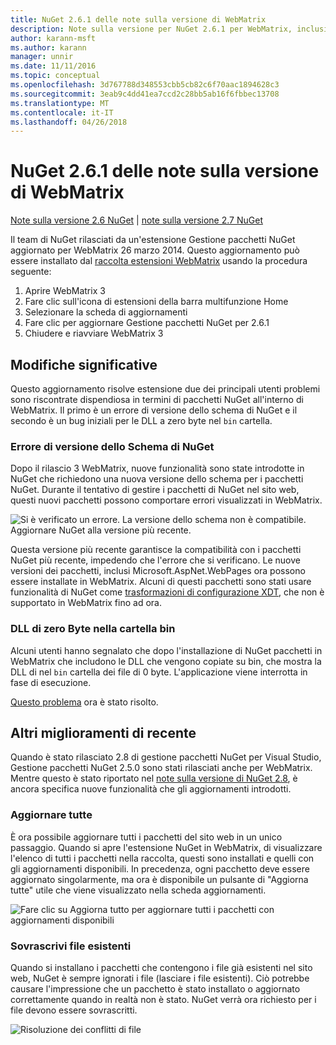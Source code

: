 ```yaml
---
title: NuGet 2.6.1 delle note sulla versione di WebMatrix
description: Note sulla versione per NuGet 2.6.1 per WebMatrix, inclusi i problemi noti, correzioni di bug, le funzionalità aggiunte e dcr.
author: karann-msft
ms.author: karann
manager: unnir
ms.date: 11/11/2016
ms.topic: conceptual
ms.openlocfilehash: 3d767788d348553cbb5cb82c6f70aac1894628c3
ms.sourcegitcommit: 3eab9c4dd41ea7ccd2c28bb5ab16f6fbbec13708
ms.translationtype: MT
ms.contentlocale: it-IT
ms.lasthandoff: 04/26/2018
---
```

# <a name="nuget-261-for-webmatrix-release-notes"></a>NuGet 2.6.1 delle note sulla versione di WebMatrix

[Note sulla versione 2.6 NuGet](../release-notes/nuget-2.6.md) | [note sulla versione 2.7 NuGet](../release-notes/nuget-2.7.md)

Il team di NuGet rilasciati da un'estensione Gestione pacchetti NuGet aggiornato per WebMatrix 26 marzo 2014.  Questo aggiornamento può essere installato dal [raccolta estensioni WebMatrix](https://blogs.iis.net/webmatrix/retiring-the-webmatrix-extensions-gallery) usando la procedura seguente:

1. Aprire WebMatrix 3
1. Fare clic sull'icona di estensioni della barra multifunzione Home
1. Selezionare la scheda di aggiornamenti
1. Fare clic per aggiornare Gestione pacchetti NuGet per 2.6.1
1. Chiudere e riavviare WebMatrix 3

## <a name="notable-changes"></a>Modifiche significative

Questo aggiornamento risolve estensione due dei principali utenti problemi sono riscontrate dispendiosa in termini di pacchetti NuGet all'interno di WebMatrix.  Il primo è un errore di versione dello schema di NuGet e il secondo è un bug iniziali per le DLL a zero byte nel `bin` cartella.

### <a name="nuget-schema-version-error"></a>Errore di versione dello Schema di NuGet

Dopo il rilascio 3 WebMatrix, nuove funzionalità sono state introdotte in NuGet che richiedono una nuova versione dello schema per i pacchetti NuGet.  Durante il tentativo di gestire i pacchetti di NuGet nel sito web, questi nuovi pacchetti possono comportare errori visualizzati in WebMatrix.

![Si è verificato un errore. La versione dello schema non è compatibile. Aggiornare NuGet alla versione più recente.](./media/NuGet-2.8/webmatrix-schema-version.png)

Questa versione più recente garantisce la compatibilità con i pacchetti NuGet più recente, impedendo che l'errore che si verificano. Le nuove versioni dei pacchetti, inclusi Microsoft.AspNet.WebPages ora possono essere installate in WebMatrix.  Alcuni di questi pacchetti sono stati usare funzionalità di NuGet come [trasformazioni di configurazione XDT](../release-notes/nuget-2.6.md#xdt), che non è supportato in WebMatrix fino ad ora.

### <a name="zero-byte-dlls-in-bin-folder"></a>DLL di zero Byte nella cartella bin

Alcuni utenti hanno segnalato che dopo l'installazione di NuGet pacchetti in WebMatrix che includono le DLL che vengono copiate su bin, che mostra la DLL di nel `bin` cartella dei file di 0 byte.  L'applicazione viene interrotta in fase di esecuzione.

[Questo problema](https://nuget.codeplex.com/workitem/4060) ora è stato risolto.

## <a name="other-recent-improvements"></a>Altri miglioramenti di recente

Quando è stato rilasciato 2.8 di gestione pacchetti NuGet per Visual Studio, Gestione pacchetti NuGet 2.5.0 sono stati rilasciati anche per WebMatrix.  Mentre questo è stato riportato nel [note sulla versione di NuGet 2.8](../release-notes/nuget-2.8.md#webmatrix-nuget-client-updates), è ancora specifica nuove funzionalità che gli aggiornamenti introdotti.

### <a name="update-all"></a>Aggiornare tutte

È ora possibile aggiornare tutti i pacchetti del sito web in un unico passaggio.  Quando si apre l'estensione NuGet in WebMatrix, di visualizzare l'elenco di tutti i pacchetti nella raccolta, questi sono installati e quelli con gli aggiornamenti disponibili.  In precedenza, ogni pacchetto deve essere aggiornato singolarmente, ma ora è disponibile un pulsante di "Aggiorna tutte" utile che viene visualizzato nella scheda aggiornamenti.

![Fare clic su Aggiorna tutto per aggiornare tutti i pacchetti con aggiornamenti disponibili](./media/NuGet-2.8/webmatrix-update-all.png)

### <a name="overwrite-existing-files"></a>Sovrascrivi file esistenti

Quando si installano i pacchetti che contengono i file già esistenti nel sito web, NuGet è sempre ignorati i file (lasciare i file esistenti).  Ciò potrebbe causare l'impressione che un pacchetto è stato installato o aggiornato correttamente quando in realtà non è stato.  NuGet verrà ora richiesto per i file devono essere sovrascritti.

![Risoluzione dei conflitti di file](./media/NuGet-2.8/webmatrix-overwrite-file.png)
